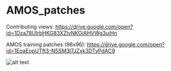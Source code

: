 # AMOS_patches

Contributing views:
https://drive.google.com/open?id=1Dza78UlrbHKG83XZlvNKOiAHVWg3uiHn

AMOS training patches (96x96):
https://drive.google.com/open?id=1EoaEopUTft3-N5SM3l7JZxk3DTvPdAC9

![alt text](patches.png)
